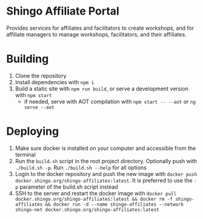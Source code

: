 # Shingo Affiliate Portal
Provides services for affiliates and facilitators to create workshops,
and for affiliate managers to manage workshops, facilitators, and their affiliates.

# Building
1. Clone the repository
2. Install dependencies with `npm i`
3. Build a static site with `npm run build`, or serve a development version with `npm start`
   - if needed, serve with AOT compilation with `npm start -- --aot` or `ng serve --aot`
   
# Deploying
1. Make sure docker is installed on your computer and accessible from the terminal
2. Run the `build.sh` script in the root project directory. Optionally push with `./build.sh -p`.
   Run `./build.sh --help` for all options
3. Login to the docker repository and push the new image with `docker push docker.shingo.org/shingo-affiliates:latest`.
   It is preferred to use the `-p` parameter of the build.sh script instead
4. SSH to the server and restart the docker image with
`docker pull docker.shingo.org/shingo-affiliates:latest && docker rm -f shingo-affiliates && docker run -d --name shingo-affiliates --network shingo-net docker.shingo.org/shingo-affiliates:latest`
